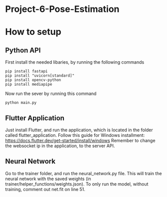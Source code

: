 # Project-6-Pose-Estimation

# How to setup

## Python API
First install the needed libaries, by running the following commands
```
pip install fastapi
pip install "uvicorn[standard]"
pip install opencv-python
pip install mediapipe
```

Now run the sever by running this command
```
python main.py
```

## Flutter Application
Just install Flutter, and run the application, which is located in the folder called flutter_application.
Follow this guide for Windows installment: https://docs.flutter.dev/get-started/install/windows
Remember to change the websocket ip in the application, to the server API.

## Neural Network
Go to the trainer folder, and run the neural_network.py file.
This will train the neural network with the saved weights (in trainer/helper_functions/weights.json).
To only run the model, without training, comment out net.fit on line 51.
